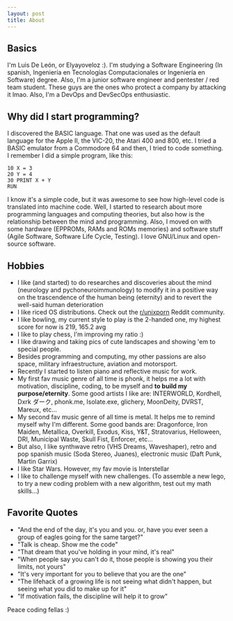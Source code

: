 ```yaml
---
layout: post
title: About
---
```


## Basics
I'm Luis De León, or Elyayoveloz :). I'm studying a Software Engineering (In spanish, Ingeniería en Tecnologías Computacionales or Ingeniería en Software) degree. Also, I'm a junior software engineer and pentester / red team student. These guys are the ones who protect a company by attacking it lmao. Also, I'm a DevOps and DevSecOps enthusiastic.

## Why did I start programming?
I discovered the BASIC language. That one was used as the default language for the Apple II, the VIC-20, the Atari 400 and 800, etc. I tried a BASIC emulator from a Commodore 64 and then, I tried to code something. I remember I did a simple program, like this:
```
10 X = 3
20 Y = 4
30 PRINT X + Y
RUN
```
I know it's a simple code, but it was awesome to see how high-level code is translated into machine code. Well, I started to research about more programming languages and computing theories, but also how is the relationship between the mind and programming. Also, I moved on with some hardware (EPPROMs, RAMs and ROMs memories) and software stuff (Agile Software, Software Life Cycle, Testing). I love GNU/Linux and open-source software. 


## Hobbies
- I like (and started) to do researches and discoveries about the mind (neurology and pychoneuroimmunology) to modify it in a positive way on the trascendence of the human being (eternity) and to revert the well-said human deterioration
- I like riced OS distributions. Check out the [r/unixporn](https://www.reddit.com/r/unixporn/) Reddit community. 
- I like bowling, my current style to play is the 2-handed one, my highest score for now is 219, 165.2 avg
- I like to play chess, I'm improving my ratio :)
- I like drawing and taking pics of cute landscapes and showing 'em to special people.
- Besides programming and computing, my other passions are also space, military infraestructure, aviation and motorsport.
- Recently I started to listen piano and reflective music for work.
- My first fav music genre of all time is phonk, it helps me a lot with motivation, discipline, coding, to be myself and **to build my purpose/eternity**. Some good artists I like are: INTERWORLD, Kordhell, Dxrk ダーク, phonk.me, Isolate.exe, glichery, MoonDeity, DVRST, Mareux, etc... 
- My second fav music genre of all time is metal. It helps me to remind myself why I'm different. Some good bands are: Dragonforce, Iron Maiden, Metallica, Overkill, Exodus, Kiss, Y&T, Stratovarius, Helloween, DRI, Municipal Waste, Skull Fist, Enforcer, etc...
- But also, I like synthwave retro (VHS Dreams, Waveshaper), retro and pop spanish music (Soda Stereo, Juanes), electronic music (Daft Punk, Martin Garrix)
- I like Star Wars. However, my fav movie is Interstellar
- I like to challenge myself with new challenges. (To assemble a new lego, to try a new coding problem with a new algorithm, test out my math skills...)

## Favorite Quotes
- "And the end of the day, it's you and you. or, have you ever seen a group of eagles going for the same target?"
- "Talk is cheap. Show me the code"
- "That dream that you've holding in your mind, it's real"
- "When people say you can't do it, those people is showing you their limits, not yours"
- "It's very important for you to believe that you are the one"
- "The lifehack of a growing life is not seeing what didn't happen, but seeing what you did to make up for it"
- "If motivation fails, the discipline will help it to grow"

Peace coding fellas :)





